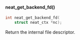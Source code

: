 #### neat_get_backend_fd()
```c
int neat_get_backend_fd(
    struct neat_ctx *nc);
```
Return the internal file descriptor.
